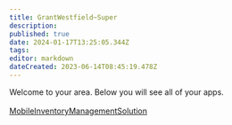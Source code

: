 ```yaml
---
title: GrantWestfield~Super
description: 
published: true
date: 2024-01-17T13:25:05.344Z
tags: 
editor: markdown
dateCreated: 2023-06-14T08:45:19.478Z
---
```


Welcome to your area. Below you will see all of your apps.<br><br>[MobileInventoryManagementSolution](/Apps/MIMS/MobileInventoryManagementSolution)<br>